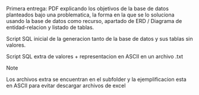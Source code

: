 Primera entrega:
PDF explicando los objetivos de la base de datos planteados bajo una problematica, la forma en la que se lo soluciona
usando la base de datos como recurso, apartado de ERD / Diagrama de entidad-relacion y listado de tablas.

Script SQL inicial de la generacion tanto de la base de datos y sus tablas sin valores.

Script SQL extra de valores + representacion en ASCII en un archivo .txt

> [!NOTE]
> Los archivos extra se encuentran en el subfolder y la ejemplificacion esta en ASCII para evitar descargar archivos de excel
